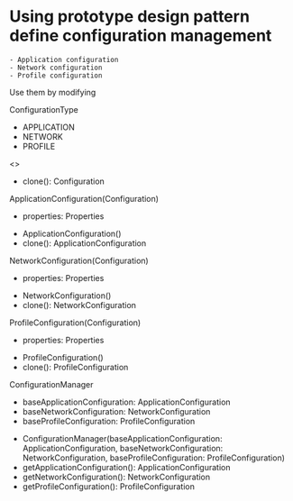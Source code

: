 # Using prototype design pattern define configuration management
    - Application configuration
    - Network configuration
    - Profile configuration
Use them by modifying

ConfigurationType
+ APPLICATION
+ NETWORK
+ PROFILE

<<Configuration>>
+ clone(): Configuration

ApplicationConfiguration(Configuration)
- properties: Properties
+ ApplicationConfiguration()
+ clone(): ApplicationConfiguration

NetworkConfiguration(Configuration)
- properties: Properties
+ NetworkConfiguration()
+ clone(): NetworkConfiguration

ProfileConfiguration(Configuration)
- properties: Properties
+ ProfileConfiguration()
+ clone(): ProfileConfiguration

ConfigurationManager
- baseApplicationConfiguration: ApplicationConfiguration
- baseNetworkConfiguration: NetworkConfiguration
- baseProfileConfiguration: ProfileConfiguration
+ ConfigurationManager(baseApplicationConfiguration: ApplicationConfiguration, baseNetworkConfiguration: NetworkConfiguration, baseProfileConfiguration: ProfileConfiguration)
+ getApplicationConfiguration(): ApplicationConfiguration
+ getNetworkConfiguration(): NetworkConfiguration
+ getProfileConfiguration(): ProfileConfiguration
